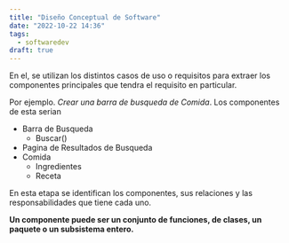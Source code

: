 ```yaml
---
title: "Diseño Conceptual de Software"
date: "2022-10-22 14:36"
tags: 
  - softwaredev
draft: true
---
```

En el, se utilizan los distintos casos de uso o requisitos para extraer los componentes principales que tendra el requisito en particular.

Por ejemplo. *Crear una barra de busqueda de Comida*. Los componentes de esta serian
- Barra de Busqueda
	- Buscar()
- Pagina de Resultados de Busqueda
- Comida
	- Ingredientes
	- Receta

En esta etapa se identifican los componentes, sus relaciones y las responsabilidades que tiene cada uno.

**Un componente puede ser un conjunto de funciones, de clases, un paquete o un subsistema entero.**